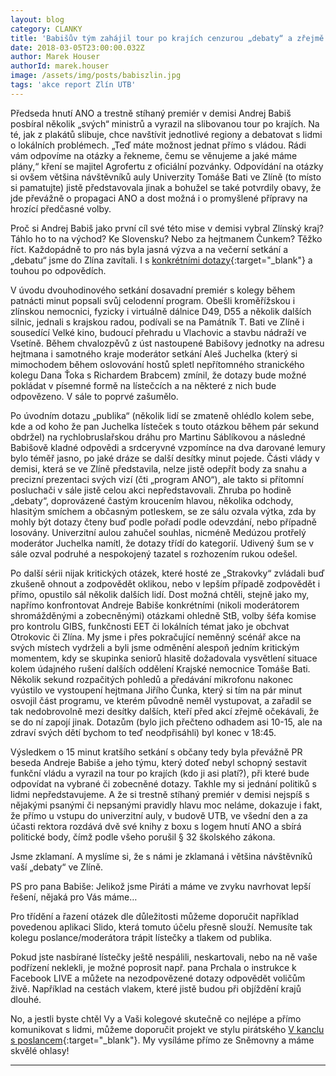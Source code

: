 ```yaml
---
layout: blog
category: CLANKY
title: 'Babišův tým zahájil tour po krajích cenzurou „debaty“ a zřejmě porušil i zákon'
date: 2018-03-05T23:00:00.032Z
author: Marek Houser
authorId: marek.houser
image: /assets/img/posts/babiszlin.jpg
tags: 'akce report Zlín UTB'
---
```

Předseda hnutí ANO a trestně stíhaný premiér v demisi Andrej Babiš posbíral několik „svých“ ministrů a vyrazil na slibovanou tour po krajích. Na té, jak z plakátů slibuje, chce navštívit jednotlivé regiony a debatovat s lidmi o lokálních problémech. „Teď máte možnost jednat přímo s vládou. Rádi vám odpovíme na otázky a řekneme, čemu se věnujeme a jaké máme plány,“ kření se majitel Agrofertu z oficiální pozvánky. Odpovídání na otázky si ovšem většina návštěvníků auly Univerzity Tomáše Bati ve Zlíně (to místo si pamatujte) jistě představovala jinak a bohužel se také potvrdily obavy, že jde převážně o propagaci ANO a dost možná i o promyšlené přípravy na hrozící předčasné volby.

Proč si Andrej Babiš jako první cíl své této mise v demisi vybral Zlínský kraj? Táhlo ho to na východ? Ke Slovensku? Nebo za hejtmanem Čunkem? Těžko říct. Každopádně to pro nás byla jasná výzva a na večerní setkání a „debatu“ jsme do Zlína zavítali. I s [konkrétními dotazy](https://www.facebook.com/marrahouser/posts/1768555079831701){:target="_blank"} a touhou po odpovědích.

V úvodu dvouhodinového setkání dosavadní premiér s kolegy během patnácti minut popsali svůj celodenní program. Obešli kroměřížskou i zlínskou nemocnici, fyzicky i virtuálně dálnice D49, D55 a několik dalších silnic, jednali s krajskou radou, podívali se na Památník T. Bati ve Zlíně i sousedící Velké kino, budoucí přehradu u Vlachovic a stavbu nádraží ve Vsetíně. Během chvalozpěvů z úst nastoupené Babišovy jednotky na adresu hejtmana i samotného kraje moderátor setkání Aleš Juchelka (který si mimochodem během oslovování hostů spletl nepřítomného stranického kolegu Dana Ťoka s Richardem Brabcem) zmínil, že dotazy bude možné pokládat v písemné formě na lístečcích a na některé z nich bude odpovězeno. V sále to poprvé zašumělo.

Po úvodním dotazu „publika“ (několik lidí se zmateně ohlédlo kolem sebe, kde a od koho že pan Juchelka lísteček s touto otázkou během pár sekund obdržel) na rychlobruslařskou dráhu pro Martinu Sáblíkovou a následné Babišově kladné odpovědi a srdceryvné vzpomínce na dva darované lemury bylo téměř jasno, po jaké dráze se další desítky minut pojede. Části vlády v demisi, která se ve Zlíně představila, nelze jistě odepřít body za snahu a precizní prezentaci svých vizí (čti „program ANO“), ale takto si přítomní posluchači v sále jistě celou akci nepředstavovali. Zhruba po hodině „debaty“, doprovázené častým kroucením hlavou, několika odchody, hlasitým smíchem a občasným potleskem, se ze sálu ozvala výtka, zda by mohly být dotazy čteny buď podle pořadí podle odevzdání, nebo případně losovány. Univerzitní aulou zahučel souhlas, nicméně Medúzou protřelý moderátor Juchelka namítl, že dotazy třídí do kategorií. Udivený šum se v sále ozval podruhé a nespokojený tazatel s rozhozením rukou odešel.

Po další sérii nijak kritických otázek, které hosté ze „Strakovky“ zvládali buď zkušeně ohnout a zodpovědět oklikou, nebo v lepším případě zodpovědět i přímo, opustilo sál několik dalších lidí. Dost možná chtěli, stejně jako my, napřímo konfrontovat Andreje Babiše konkrétními (nikoli moderátorem shromážděnými a zobecněnými) otázkami ohledně StB, volby šéfa komise pro kontrolu GIBS, funkčnosti EET či lokálních témat jako je obchvat Otrokovic či Zlína. My jsme i přes pokračující neměnný scénář akce na svých místech vydrželi a byli jsme odměnění alespoň jedním kritickým momentem, kdy se skupinka seniorů hlasitě dožadovala vysvětlení situace kolem údajného rušení dalších oddělení Krajské nemocnice Tomáše Bati. Několik sekund rozpačitých pohledů a předávání mikrofonu nakonec vyústilo ve vystoupení hejtmana Jiřího Čunka, který si tím na pár minut osvojil část programu, ve kterém původně neměl vystupovat, a zařadil se tak nedobrovolně mezi desítky dalších, kteří před akcí zřejmě očekávali, že se do ní zapojí jinak. Dotazům (bylo jich přečteno odhadem asi 10-15, ale na zdraví svých dětí bychom to teď neodpřisáhli) byl konec v 18:45.

Výsledkem o 15 minut kratšího setkání s občany tedy byla převážně PR beseda Andreje Babiše a jeho týmu, který doteď nebyl schopný sestavit funkční vládu a vyrazil na tour po krajích (kdo ji asi platí?), při které bude odpovídat na vybrané či zobecněné dotazy. Takhle my si jednání politiků s lidmi nepředstavujeme. A že si trestně stíhaný premiér v demisi nejspíš s nějakými psanými či nepsanými pravidly hlavu moc neláme, dokazuje i fakt, že přímo u vstupu do univerzitní auly, v budově UTB, ve všední den a za účasti rektora rozdává dvě své knihy z boxu s logem hnutí ANO a sbírá politické body, čímž podle všeho porušil § 32 školského zákona.

Jsme zklamaní. A myslíme si, že s námi je zklamaná i většina návštěvníků vaší „debaty“ ve Zlíně.


PS pro pana Babiše: Jelikož jsme Piráti a máme ve zvyku navrhovat lepší řešení, nějaká pro Vás máme…

Pro třídění a řazení otázek dle důležitosti můžeme doporučit například povedenou aplikaci Slido, která tomuto účelu přesně slouží. Nemusíte tak kolegu poslance/moderátora trápit lístečky a tlakem od publika.

Pokud jste nasbírané lístečky ještě nespálili, neskartovali, nebo na ně vaše podřízení neklekli, je možné poprosit např. pana Prchala o instrukce k Facebook LIVE a můžete na nezodpovězené dotazy odpovědět voličům živě. Například na cestách vlakem, které jistě budou při objíždění krajů dlouhé.

No, a jestli byste chtěl Vy a Vaši kolegové skutečně co nejlépe a přímo komunikovat s lidmi, můžeme doporučit projekt ve stylu pirátského [V kanclu s poslancem](https://www.facebook.com/groups/332114030527834/){:target="_blank"}. My vysíláme přímo ze Sněmovny a máme skvělé ohlasy!

- - -
